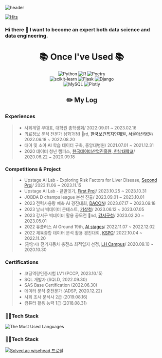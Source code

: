 ![header](https://capsule-render.vercel.app/api?type=Waving&color=timeGradient)

[![Hits](https://hits.seeyoufarm.com/api/count/incr/badge.svg?url=https%3A%2F%2Fgithub.com%2FDaw-ny&count_bg=%2379C83D&title_bg=%23555555&icon=&icon_color=%23E7E7E7&title=hits&edge_flat=false)](https://hits.seeyoufarm.com)

### Hi there 👋 I want to become an expert both data science and data engineering.

<div align=center><h1>📚 Once I've Used 📚</h1></div>


<div align=center> 
  <img alt="Python" src ="https://img.shields.io/badge/Python-3776AB.svg?&style=plastic&logo=Python&logoColor=white"/>
  <img alt="R" src ="https://img.shields.io/badge/R-276DC3.svg?&style=plastic&logo=R&logoColor=white"/>
  <img alt="Poetry" src ="https://img.shields.io/badge/Poetry-60A5FA.svg?&style=plastic&logo=Poetry&logoColor=white"/>
  </br>
  
  <img alt="scikit-learn" src ="https://img.shields.io/badge/scikit learn-F7931E.svg?&style=plastic&logo=scikit-learn&logoColor=white"/>
  <img alt="Flask" src ="https://img.shields.io/badge/Flask-000000.svg?&style=plastic&logo=fkasj&logoColor=white"/>
  <img alt="Django" src ="https://img.shields.io/badge/Django-092E20.svg?&style=plastic&logo=Django&logoColor=white"/>
  </br>
  
  <img alt="MySQL" src ="https://img.shields.io/badge/MySQL-4479A1.svg?&style=plastic&logo=MySQL&logoColor=white"/>
  <img alt="Plotly" src ="https://img.shields.io/badge/Plotly-3F4F75.svg?&style=plastic&logo=Plotly&logoColor=white"/>
  </br>
</div>

<div align="center"><h2>✏️ My Log </h2></div>

<h3> Experiences </h3>


> - 사회계열 부대표, 대학원 총학생회/ 2022.09.01 ~ 2023.02.16
> - 의료정보 분석 전문가 심화과정I 🥉rd, [한국보건복지인재원, 서울아산병원](https://www.amc.seoul.kr/asan/academy/event/eventDetail.do?eventId=1269)/ 2022.06.18 ~ 2022.08.20
> - 태아 및 소아 AI 학습 데이터 구축, 중앙대병원/ 2021.07.01 ~ 2021.12.31
> - 2020 데이터 청년 캠퍼스, [한국데이터산업진흥원, 한남대학교](https://sanhak.chungbuk.ac.kr/bbs/board.php?bo_table=8101&wr_id=453&page=18)/ 2020.06.22 ~ 2020.09.18

<h3> Competitions & Project </h3>

> - Upstage AI Lab - Exploring Risk Factors for Liver Disease, [Second Proj]([https://fastcampus.co.kr/b2g_kdigitaltraining_ai](https://github.com/Daw-ny/Upstage_2nd_EDA_Proj)https://github.com/Daw-ny/Upstage_2nd_EDA_Proj)/ 2023.11.06 ~ 2023.11.15
> - Upstage AI Lab - 끝말잇기, [First Proj](https://github.com/Daw-ny/Upstage_01st_proj)/ 2023.10.25 ~ 2023.10.31
> - JOBDA D champs league 본선 진출/ 2023.09.01 ~ 2023.10.01
> - 2023 전력사용량 예측 AI 경진대회, [DACON](https://dacon.io/competitions/official/236125/overview/description)/ 2023.07.17 ~ 2023.09.18
> - 2023 날씨 빅데이터 콘테스트, [기상청](https://bd.kma.go.kr/contest/info_01.do)/ 2023.06.12 ~ 2023.07.05
> - 2023 강서구 빅데이터 활용 공모전 🥈nd, [강서구청](https://www.gangseo.seoul.kr/reserve/re040101/view?aplySn=44&curPage=1)/ 2023.02.20 ~ 2023.05.01
> - 2022 유플러스 AI Ground 19th, [AI stages](https://stages.ai/competitions/208/overview/description)/ 2022.11.07 ~ 2022.12.02
> - 2022 체육종합 데이터 분석 활용 경진대회, [KSPO](https://kspo.or.kr/kspo/bbs/B0000099/view.do?nttId=60750&menuNo=200435&pageIndex=1)/ 2022.10.04 ~ 2022.11.20
> - (광양시) 전기자동차 충전소 최적입지 선정, [LH Campus](https://compas.lh.or.kr/subj/past/info?subjNo=SBJ_2009_001)/ 2020.09.10 ~ 2020.10.30

<h3> Certifications </h3>

> - 코딩역량인증시험 LV1 (PCCP, 2023.10.15)
> - SQL 개발자 (SQLD, 2022.09.30)
> - SAS Base Certification (2022.06.30)
> - 데이터 분석 준전문가 (ADSP, 2020.12.22)
> - 사회 조사 분석사 2급 (2019.08.16)
> - 컴퓨터 활용 능력 1급 (2018.08.31)


<h3> 🚴‍♂️Tech Stack </h3>

![The Most Used Languages](https://github-readme-stats.vercel.app/api/top-langs/?username=Daw-ny&layout=compact)

<h3> 🚴‍♂️Tech Stack </h3>

[![Solved.ac wisehead
프로필](http://mazassumnida.wtf/api/v2/generate_badge?boj={handle})](https://solved.ac/{handle})

